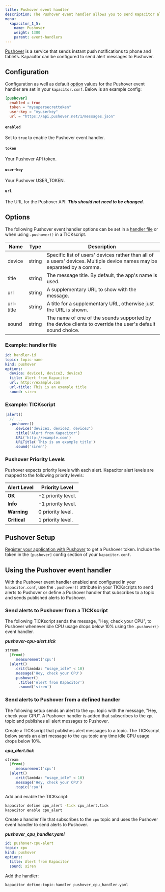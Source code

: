 ```yaml
---
title: Pushover event handler
description: The Pushover event handler allows you to send Kapacitor alerts to Pushover. This doc includes configuration options and usage examples.
menu:
  kapacitor_1_5:
    name: Pushover
    weight: 1300
    parent: event-handlers
---
```


[Pushover](https://pushover.net/) is a service that sends instant push
notifications to phone and tablets.
Kapacitor can be configured to send alert messages to Pushover.

## Configuration
Configuration as well as default [option](#options) values for the Pushover
event handler are set in your `kapacitor.conf`.
Below is an example config:

```toml
[pushover]
  enabled = true
  token = "mysupersecrettoken"
  user-key = "myuserkey"
  url = "https://api.pushover.net/1/messages.json"
```

#### `enabled`
Set to `true` to enable the Pushover event handler.

#### `token`
Your Pushover API token.

#### `user-key`
Your Pushover USER_TOKEN.

#### `url`
The URL for the Pushover API. _**This should not need to be changed.**_

## Options
The following Pushover event handler options can be set in a
[handler file](/kapacitor/v1.5/event_handlers/#handler-file) or when using
`.pushover()` in a TICKscript.

| Name      | Type   | Description                                                                                                             |
| ----      | ----   | -----------                                                                                                             |
| device    | string | Specific list of users' devices rather than all of a users' devices. Multiple device names may be separated by a comma. |
| title     | string | The message title. By default, the app's name is used.                                                                  |
| url       | string | A supplementary URL to show with the message.                                                                           |
| url-title | string | A title for a supplementary URL, otherwise just the URL is shown.                                                       |
| sound     | string | The name of one of the sounds supported by the device clients to override the user's default sound choice.              |


### Example: handler file
```yaml
id: handler-id
topic: topic-name
kind: pushover
options:
  device: device1, device2, device3
  title: Alert from Kapacitor
  url: http://example.com
  url-title: This is an example title
  sound: siren
```

### Example: TICKscript
```js
|alert()
  // ...
  .pushover()
    .device('device1, device2, device3')
    .title('Alert from Kapacitor')
    .URL('http://example.com')
    .URLTitle('This is an example title')
    .sound('siren')
```

### Pushover Priority Levels
Pushover expects priority levels with each alert.
Kapacitor alert levels are mapped to the following priority levels:

| Alert Level  | Priority Level     |
| -----------  | --------------     |
| **OK**       | -2 priority level. |
| **Info**     | -1 priority level. |
| **Warning**  | 0 priority level.  |
| **Critical** | 1 priority level.  |

## Pushover Setup
[Register your application with Pushover](https://pushover.net/apps/build) to
get a Pushover token.
Include the token in the `[pushover]` config section of your `kapacitor.conf`.

## Using the Pushover event handler
With the Pushover event handler enabled and configured in your `kapacitor.conf`,
use the `.pushover()` attribute in your TICKscripts to send alerts to Pushover
or define a Pushover handler that subscribes to a topic and sends published
alerts to Pushover.

### Send alerts to Pushover from a TICKscript

The following TICKscript sends the message, "Hey, check your CPU", to Pushover
whenever idle CPU usage drops below 10% using the `.pushover()` event handler.

_**pushover-cpu-alert.tick**_  
```js
stream
  |from()
    .measurement('cpu')
  |alert()
    .crit(lambda: "usage_idle" < 10)
    .message('Hey, check your CPU')
    .pushover()
      .title('Alert from Kapacitor')
      .sound('siren')      
```

### Send alerts to Pushover from a defined handler

The following setup sends an alert to the `cpu` topic with the message, "Hey,
check your CPU".
A Pushover handler is added that subscribes to the `cpu` topic and publishes all
alert messages to Pushover.

Create a TICKscript that publishes alert messages to a topic.
The TICKscript below sends an alert message to the `cpu` topic any time idle CPU
usage drops below 10%.

_**cpu\_alert.tick**_
```js
stream
  |from()
    .measurement('cpu')
  |alert()
    .crit(lambda: "usage_idle" < 10)
    .message('Hey, check your CPU')
    .topic('cpu')
```

Add and enable the TICKscript:

```bash
kapacitor define cpu_alert -tick cpu_alert.tick
kapacitor enable cpu_alert
```

Create a handler file that subscribes to the `cpu` topic and uses the Pushover
event handler to send alerts to Pushover.

_**pushover\_cpu\_handler.yaml**_
```yaml
id: pushover-cpu-alert
topic: cpu
kind: pushover
options:
  title: Alert from Kapacitor
  sound: siren
```

Add the handler:

```bash
kapacitor define-topic-handler pushover_cpu_handler.yaml
```
